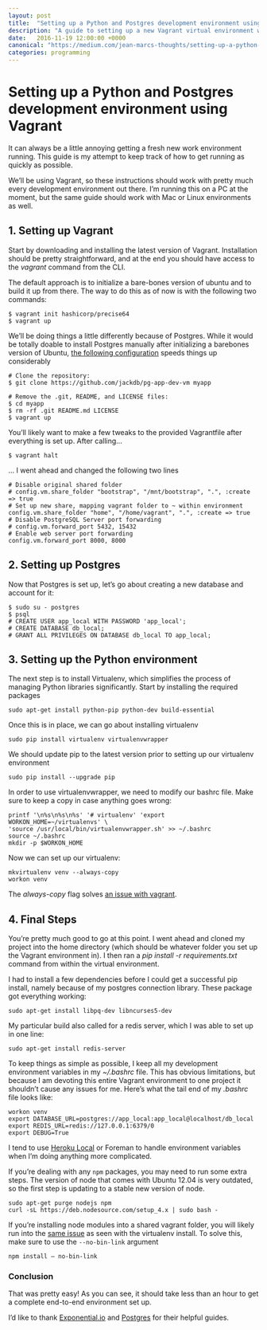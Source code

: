 ```yaml
---
layout: post
title:  "Setting up a Python and Postgres development environment using Vagrant"
description: "A guide to setting up a new Vagrant virtual environment with Python and Postgres"
date:   2016-11-19 12:00:00 +0000
canonical: "https://medium.com/jean-marcs-thoughts/setting-up-a-python-and-postgres-development-environment-using-vagrant-97554874c834"
categories: programming
---
```


# Setting up a Python and Postgres development environment using Vagrant

It can always be a little annoying getting a fresh new work environment running. This guide is my attempt to keep track of how to get running as quickly as possible.

We’ll be using Vagrant, so these instructions should work with pretty much every development environment out there. I’m running this on a PC at the moment, but the same guide should work with Mac or Linux environments as well.

## 1. Setting up Vagrant

Start by downloading and installing the latest version of Vagrant. Installation should be pretty straightforward, and at the end you should have access to the *vagrant* command from the CLI.

The default approach is to initialize a bare-bones version of ubuntu and to build it up from there. The way to do this as of now is with the following two commands:

~~~
$ vagrant init hashicorp/precise64
$ vagrant up
~~~

We’ll be doing things a little differently because of Postgres. While it would be totally doable to install Postgres manually after initializing a barebones version of Ubuntu, [the following configuration](https://wiki.postgresql.org/wiki/PostgreSQL_For_Development_With_Vagrant) speeds things up considerably

~~~
# Clone the repository:
$ git clone https://github.com/jackdb/pg-app-dev-vm myapp

# Remove the .git, README, and LICENSE files:
$ cd myapp
$ rm -rf .git README.md LICENSE
$ vagrant up
~~~

You’ll likely want to make a few tweaks to the provided Vagrantfile after everything is set up. After calling…

~~~
$ vagrant halt
~~~

… I went ahead and changed the following two lines

~~~
# Disable original shared folder 
# config.vm.share_folder "bootstrap", "/mnt/bootstrap", ".", :create => true
# Set up new share, mapping vagrant folder to ~ within environment
config.vm.share_folder "home", "/home/vagrant", ".", :create => true
# Disable PostgreSQL Server port forwarding
# config.vm.forward_port 5432, 15432
# Enable web server port forwarding
config.vm.forward_port 8000, 8000
~~~

## 2. Setting up Postgres

Now that Postgres is set up, let’s go about creating a new database and account for it:

~~~
$ sudo su - postgres
$ psql
# CREATE USER app_local WITH PASSWORD 'app_local';
# CREATE DATABASE db_local;
# GRANT ALL PRIVILEGES ON DATABASE db_local TO app_local;
~~~

## 3. Setting up the Python environment

The next step is to install Virtualenv, which simplifies the process of managing Python libraries significantly. Start by installing the required packages

~~~
sudo apt-get install python-pip python-dev build-essential
~~~

Once this is in place, we can go about installing virtualenv

~~~
sudo pip install virtualenv virtualenvwrapper
~~~

We should update pip to the latest version prior to setting up our virtualenv environment

~~~
sudo pip install --upgrade pip
~~~

In order to use virtualenvwrapper, we need to modify our bashrc file. Make sure to keep a copy in case anything goes wrong:

~~~
printf '\n%s\n%s\n%s' '# virtualenv' 'export WORKON_HOME=~/virtualenvs' \
'source /usr/local/bin/virtualenvwrapper.sh' >> ~/.bashrc
source ~/.bashrc
mkdir -p $WORKON_HOME
~~~

Now we can set up our virtualenv:

~~~
mkvirtualenv venv --always-copy
workon venv
~~~

The *always-copy* flag solves [an issue with vagrant](https://stackoverflow.com/questions/24640819/protocol-error-setting-up-virtualenvironment-through-vagrant-on-ubuntu).

## 4. Final Steps

You’re pretty much good to go at this point. I went ahead and cloned my project into the home directory (which should be whatever folder you set up the Vagrant environment in). I then ran a *pip install -r requirements.txt* command from within the virtual environment.

I had to install a few dependencies before I could get a successful pip install, namely because of my postgres connection library. These package got everything working:

~~~
sudo apt-get install libpq-dev libncurses5-dev
~~~

My particular build also called for a redis server, which I was able to set up in one line:

~~~
sudo apt-get install redis-server
~~~

To keep things as simple as possible, I keep all my development environment variables in my *~/.bashrc* file. This has obvious limitations, but because I am devoting this entire Vagrant environment to one project it shouldn’t cause any issues for me. Here’s what the tail end of my *.bashrc* file looks like:

~~~
workon venv
export DATABASE_URL=postgres://app_local:app_local@localhost/db_local
export REDIS_URL=redis://127.0.0.1:6379/0
export DEBUG=True
~~~

I tend to use [Heroku Local](https://devcenter.heroku.com/articles/heroku-local) or Foreman to handle environment variables when I’m doing anything more complicated.

If you’re dealing with any `npm` packages, you may need to run some extra steps. The version of node that comes with Ubuntu 12.04 is very outdated, so the first step is updating to a stable new version of node.

~~~
sudo apt-get purge nodejs npm
curl -sL https://deb.nodesource.com/setup_4.x | sudo bash -
~~~

If you’re installing node modules into a shared vagrant folder, you will likely run into the [same issue](https://github.com/npm/npm/issues/7308) as seen with the virtualenv install. To solve this, make sure to use the `--no-bin-link` argument

~~~
npm install — no-bin-link
~~~

### Conclusion

That was pretty easy! As you can see, it should take less than an hour to get a complete end-to-end environment set up.

I’d like to thank [Exponential.io](http://exponential.io/blog/2015/02/10/install-virtualenv-and-virtualenvwrapper-on-ubuntu/) and [Postgres](https://wiki.postgresql.org/wiki/PostgreSQL_For_Development_With_Vagrant) for their helpful guides.

